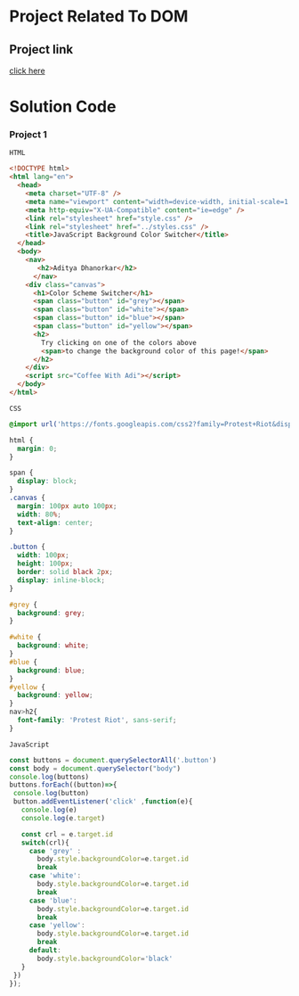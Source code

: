# Project Related To DOM

## Project link
[click here]()


# Solution Code

### Project 1

```HTML```
```Html
<!DOCTYPE html>
<html lang="en">
  <head>
    <meta charset="UTF-8" />
    <meta name="viewport" content="width=device-width, initial-scale=1.0" />
    <meta http-equiv="X-UA-Compatible" content="ie=edge" />
    <link rel="stylesheet" href="style.css" />
    <link rel="stylesheet" href="../styles.css" />
    <title>JavaScript Background Color Switcher</title>
  </head>
  <body>
    <nav>
       <h2>Aditya Dhanorkar</h2>
      </nav>
    <div class="canvas">
      <h1>Color Scheme Switcher</h1>
      <span class="button" id="grey"></span>
      <span class="button" id="white"></span>
      <span class="button" id="blue"></span>
      <span class="button" id="yellow"></span>
      <h2>
        Try clicking on one of the colors above
        <span>to change the background color of this page!</span>
      </h2>
    </div>
    <script src="Coffee With Adi"></script>
  </body>
</html>

```
```CSS```
```css
@import url('https://fonts.googleapis.com/css2?family=Protest+Riot&display=swap');

html {
  margin: 0;
}

span {
  display: block;
}
.canvas {
  margin: 100px auto 100px;
  width: 80%;
  text-align: center;
}

.button {
  width: 100px;
  height: 100px;
  border: solid black 2px;
  display: inline-block;
}

#grey {
  background: grey;
}

#white {
  background: white;
}
#blue {
  background: blue;
}
#yellow {
  background: yellow;
}
nav>h2{
  font-family: 'Protest Riot', sans-serif;
}

```
 ```JavaScript```
 ```JavaScript
 const buttons = document.querySelectorAll('.button')
const body = document.querySelector("body")
console.log(buttons)
buttons.forEach((button)=>{
  console.log(button)
  button.addEventListener('click' ,function(e){
    console.log(e)
    console.log(e.target)

    const crl = e.target.id
    switch(crl){
      case 'grey' :
        body.style.backgroundColor=e.target.id
        break
      case 'white':
        body.style.backgroundColor=e.target.id
        break
      case 'blue':
        body.style.backgroundColor=e.target.id
        break
      case 'yellow':
        body.style.backgroundColor=e.target.id
        break
      default:
        body.style.backgroundColor='black'
    }
  })
});

 
